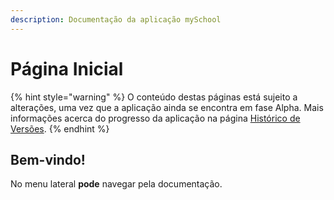 ```yaml
---
description: Documentação da aplicação mySchool
---
```


# Página Inicial

{% hint style="warning" %}
O conteúdo destas páginas está sujeito a alterações, uma vez que a aplicação ainda se encontra em fase Alpha. Mais informações acerca do progresso da aplicação na página [Histórico de Versões](historico-de-versoes.md).
{% endhint %}

## Bem-vindo!

No menu lateral **pode** navegar pela documentação.



